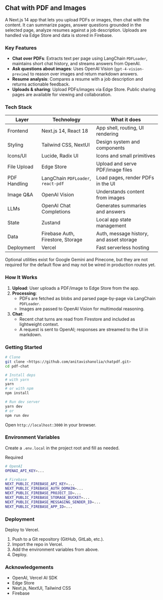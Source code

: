 ## Chat with PDF and Images

A Next.js 14 app that lets you upload PDFs or images, then chat with the content. It can summarize pages, answer questions grounded in the selected page, analyze resumes against a job description. Uploads are handled via Edge Store and data is stored in Firebase.

### Key Features
- **Chat over PDFs**: Extracts text per page using LangChain `PDFLoader`, maintains short chat history, and streams answers from OpenAI.
- **Ask questions about images**: Uses OpenAI Vision (`gpt-4-vision-preview`) to reason over images and return markdown answers.
- **Resume analysis**: Compares a resume with a job description and returns actionable feedback.
- **Uploads & sharing**: Upload PDFs/images via Edge Store. Public sharing pages are available for viewing and collaboration.

### Tech Stack
| Layer | Technology | What it does |
|---|---|---|
| Frontend | Next.js 14, React 18 | App shell, routing, UI rendering |
| Styling | Tailwind CSS, NextUI | Design system and components |
| Icons/UI | Lucide, Radix UI | Icons and small primitives |
| File Upload | Edge Store | Upload and serve PDF/image files |
| PDF Handling | LangChain `PDFLoader`, `react-pdf` | Load pages, render PDFs in the UI |
| Image Q&A | OpenAI Vision | Understands content from images |
| LLMs | OpenAI Chat Completions | Generates summaries and answers |
| State | Zustand | Local app state management |
| Data | Firebase Auth, Firestore, Storage | Auth, message history, and asset storage |
| Deployment | Vercel | Fast serverless hosting |

Optional utilities exist for Google Gemini and Pinecone, but they are not required for the default flow and may not be wired in production routes yet.

### How It Works
1. **Upload**: User uploads a PDF/image to Edge Store from the app.
2. **Processing**:
   - PDFs are fetched as blobs and parsed page-by-page via LangChain `PDFLoader`.
   - Images are passed to OpenAI Vision for multimodal reasoning.
3. **Chat**:
   - Recent chat turns are read from Firestore and included as lightweight context.
   - A request is sent to OpenAI; responses are streamed to the UI in markdown.

### Getting Started
```bash
# Clone
git clone <https://github.com/anitavishanolia/chatpdf.git>
cd pdf-chat

# Install deps
# with yarn
yarn
# or with npm
npm install

# Run dev server
yarn dev
# or
npm run dev
```
Open `http://localhost:3000` in your browser.

### Environment Variables
Create a `.env.local` in the project root and fill as needed.

Required
```bash
# OpenAI
OPENAI_API_KEY=...

# Firebase
NEXT_PUBLIC_FIREBASE_API_KEY=...
NEXT_PUBLIC_FIREBASE_AUTH_DOMAIN=...
NEXT_PUBLIC_FIREBASE_PROJECT_ID=...
NEXT_PUBLIC_FIREBASE_STORAGE_BUCKET=...
NEXT_PUBLIC_FIREBASE_MESSAGING_SENDER_ID=...
NEXT_PUBLIC_FIREBASE_APP_ID=...
```

### Deployment
Deploy to Vercel.
1. Push to a Git repository (GitHub, GitLab, etc.).
2. Import the repo in Vercel.
3. Add the environment variables from above.
4. Deploy.

### Acknowledgements
- OpenAI, Vercel AI SDK
- Edge Store
- Next.js, NextUI, Tailwind CSS
- Firebase
